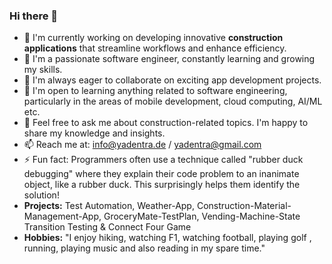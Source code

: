 ### Hi there 👋
- 🔭 I'm currently working on developing innovative **construction applications** that streamline workflows and enhance efficiency.
- 🌱 I'm a passionate software engineer, constantly learning and growing my skills.
- 👯 I'm always eager to collaborate on exciting app development projects. 
- 🤔 I'm open to learning anything related to software engineering, particularly in the areas of mobile development, cloud computing, AI/ML etc.
- 💬 Feel free to ask me about construction-related topics. I'm happy to share my knowledge and insights.
- 📫 Reach me at: info@yadentra.de / yadentra@gmail.com
- ⚡ Fun fact:  Programmers often use a technique called "rubber duck debugging" where they explain their code problem to an inanimate object, like a rubber duck. This surprisingly helps them identify the solution!
- **Projects:** Test Automation, Weather-App, Construction-Material-Management-App, GroceryMate-TestPlan, Vending-Machine-State Transition Testing & Connect Four Game
- **Hobbies:** "I enjoy hiking, watching F1, watching football, playing golf , running, playing music and also reading in my spare time."

